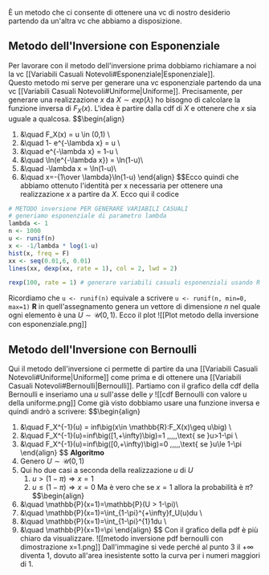 È un metodo che ci consente di ottenere una vc di nostro desiderio partendo da un'altra vc che abbiamo a disposizione.

## Metodo dell'Inversione con Esponenziale
Per lavorare con il metodo dell'inversione prima dobbiamo richiamare a noi la vc [[Variabili Casuali Notevoli#Esponenziale|Esponenziale]].  
Questo metodo mi serve per generare una vc esponenziale partendo da una vc [[Variabili Casuali Notevoli#Uniforme|Uniforme]]. Precisamente, per generare una realizzazione $x$ da $X \sim exp(\lambda)$ ho bisogno di calcolare la funzione inversa di $F_X(x)$. L'idea è partire dalla cdf di $X$ e ottenere che $x$ sia uguale a qualcosa.
$$\begin{align}
1. &\quad F_X(x) = u \in (0,1) \\
2. &\quad 1- e^{-\lambda x} = u \\
3. &\quad e^{-\lambda x} = 1-u \\
4. &\quad \ln(e^{-\lambda x}) = \ln(1-u)\\
5. &\quad -\lambda x = \ln(1-u)\\
6. &\quad x=-{1\over \lambda}\ln(1-u)
\end{align}
$$Ecco quindi che abbiamo ottenuto l'identità per x necessaria per ottenere una realizzazione $x$ a partire da $X$.  Ecco qui il codice 
```R
# METODO inversione PER GENERARE VARIABILI CASUALI
# generiamo esponenziale di parametro lambda
lambda <- 1
n <- 1000
u <- runif(n)
x <- -1/lambda * log(1-u)
hist(x, freq = F)
xx <- seq(0.01,6, 0.01)
lines(xx, dexp(xx, rate = 1), col = 2, lwd = 2)

rexp(100, rate = 1) # generare variabili casuali esponenziali usando R
```
Ricordiamo che <code>u &lt;- runif(n)</code> equivale a scrivere <code>u &lt;- runif(n, min=0, max=1)</code>
**R** in quell'assegnamento genera un vettore di dimensione $n$ nel quale ogni elemento è una $U \sim \mathcal{U}(0,1)$. Ecco il plot ![[Plot metodo della inversione con esponenziale.png]]

## Metodo dell'Inversione con Bernoulli
Qui il metodo dell'inversione ci permette di partire da una [[Variabili Casuali Notevoli#Uniforme|Uniforme]] come prima e di ottenere una [[Variabili Casuali Notevoli#Bernoulli|Bernoulli]].
Partiamo con il grafico della cdf della Bernoulli e inseriamo una $u$ sull'asse delle $y$ ![[cdf Bernoulli con valore u della uniforme.png]]
Come già visto dobbiamo usare una funzione inversa e quindi andrò a scrivere: $$\begin{align}
1. &\quad F_X^{-1}(u) = inf\big(x\in \mathbb{R}:F_X(x)\geq u\big) \\
2. &\quad F_X^{-1}(u)=inf\big([1,+\infty)\big)=1 \,\,\,\,\,\text{ se }u>1-\pi \\
3. &\quad F_X^{-1}(u)=inf\big([0,+\infty)\big)=0 \,\,\,\,\,\text{ se }u\le 1-\pi
\end{align}
$$
**Algoritmo**
1. Genero $U \sim \mathcal{U}(0,1)$
2. Qui ho due casi a seconda della realizzazione $u$ di $U$
	1. $u > (1-\pi) \Rightarrow x=1$
	2. $u \le (1-\pi) \Rightarrow x=0$
Ma è vero che se $x=1$ allora la probabilità è $\pi$?
$$\begin{align}
1. &\quad \mathbb{P}(x=1)=\mathbb{P}(U > 1-\pi)\\
2. &\quad \mathbb{P}(x=1)=\int_{1-\pi}^{+\infty}f_U(u)du \\
3. &\quad \mathbb{P}(x=1)=\int_{1-\pi}^{1}1du \\
4. &\quad \mathbb{P}(x=1)=\pi
\end{align}
$$
Con il grafico della pdf è più chiaro da visualizzare. 
![[metodo inversione pdf bernoulli con dimostrazione x=1.png]]
Dall'immagine si vede perché al punto $3$ il $+\infty$ diventa $1$, dovuto all'area inesistente sotto la curva per i numeri maggiori di $1$. 